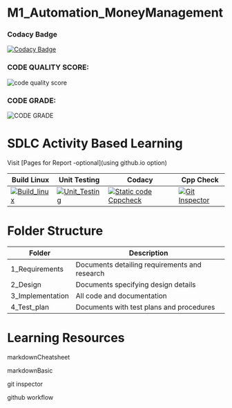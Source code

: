 # M1_Automation_MoneyManagement

### Codacy Badge
[![Codacy Badge](https://app.codacy.com/project/badge/Grade/0154c3f711eb4eeba05df4eaebc7835e)](https://www.codacy.com/gh/devadarshinim/M1_Automation_MoneyManagement/dashboard?utm_source=github.com&amp;utm_medium=referral&amp;utm_content=devadarshinim/M1_Automation_MoneyManagement&amp;utm_campaign=Badge_Grade)

### CODE QUALITY SCORE:
![code quality score](https://api.codiga.io/project/30047/score/svg)

### CODE GRADE:
![CODE GRADE](https://api.codiga.io/project/30047/status/svg)
# SDLC Activity Based Learning
Visit [Pages for Report -optional](using github.io option)

| Build Linux                                                                                                                                                                                                | Unit Testing                                                                                                                                                                                                  | Codacy                                                                                                                                                                                                                                                                                 | Cpp Check                                                                                                                                                                                                     |
| ---------------------------------------------------------------------------------------------------------------------------------------------------------------------------------------------------------- | ------------------------------------------------------------------------------------------------------------------------------------------------------------------------------------------------------------- | -------------------------------------------------------------------------------------------------------------------------------------------------------------------------------------------------------------------------------------------------------------------------------------- | ------------------------------------------------------------------------------------------------------------------------------------------------------------------------------------------------------------- |
| [![Build_linux](https://github.com/devadarshinim/M1_Automation_MoneyManagement/actions/workflows/c-cpp.yml/badge.svg)](https://github.com/devadarshinim/M1_Automation_MoneyManagement/actions/workflows/c-cpp.yml) | [![Unit_Testing](https://github.com/devadarshinim/M1_Automation_MoneyManagement/actions/workflows/unity.yml/badge.svg)](https://github.com/devadarshinim/M1_Automation_MoneyManagement/actions/workflows/unity.yml) | [![Static code Cppcheck](https://github.com/devadarshinim/M1_Automation_MoneyManagement/actions/workflows/cppcheck.yml/badge.svg)](https://github.com/devadarshinim/M1_Automation_MoneyManagement/actions/workflows/cppcheck.yml) | [![Git Inspector](https://github.com/devadarshinim/M1_Automation_MoneyManagement/actions/workflows/gitinspector.yml/badge.svg)](https://github.com/devadarshinim/M1_Automation_MoneyManagement/actions/workflows/gitinspector.yml) |

# Folder Structure

|Folder	         |Description                                               |
|----------------|----------------------------------------------------------|
|1_Requirements  |Documents detailing requirements and research             |
|2_Design      	 |Documents specifying design details                       |
|3_Implementation|All code and documentation                                |
|4_Test_plan	 |Documents with test plans and procedures                 |

# Learning Resources
markdownCheatsheet

markdownBasic

git inspector

github workflow
